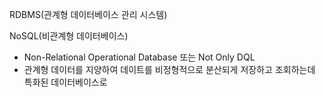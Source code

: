 RDBMS(관계형 데이터베이스 관리 시스템)


NoSQL(비관계형 데이터베이스)
- Non-Relational Operational Database 또는 Not Only DQL
- 관계형 데이터를 지양하여 데이트를 비정형적으로 분산되게 저장하고 조회하는데 특화된 데이터베이스로 